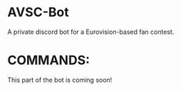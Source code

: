 # AVSC-Bot
A private discord bot for a Eurovision-based fan contest.



# COMMANDS:
This part of the bot is coming soon!

